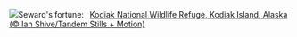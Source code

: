 ![](https://www.bing.com/th?id=OHR.KodiakAlaska_EN-US1478138954_UHD.jpg&w=1000)Seward's fortune:&nbsp;&ensp;[Kodiak National Wildlife Refuge, Kodiak Island, Alaska (© Ian Shive/Tandem Stills + Motion)](https://www.bing.com/th?id=OHR.KodiakAlaska_EN-US1478138954_UHD.jpg)
<br><br/>
